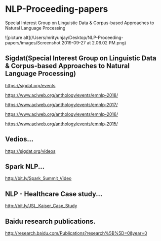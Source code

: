 # NLP-Proceeding-papers
Special Interest Group on Linguistic Data &amp; Corpus-based Approaches to Natural Language Processing

![picture alt](/Users/mrityunjay/Desktop/NLP-Proceeding-papers/images/Screenshot 2019-09-27 at 2.06.02 PM.png)

Sigdat(Special Interest Group on Linguistic Data &amp; Corpus-based Approaches to Natural Language Processing)
--------------------------------------------------------------------------------------------------------------

https://sigdat.org/events

https://www.aclweb.org/anthology/events/emnlp-2018/

https://www.aclweb.org/anthology/events/emnlp-2017/

https://www.aclweb.org/anthology/events/emnlp-2016/

https://www.aclweb.org/anthology/events/emnlp-2015/


Vedios...
---------------------------------------------------------------
https://sigdat.org/videos

Spark NLP...
---------------------------------------------------------------
http://bit.ly/Spark_Summit_Video

NLP - Healthcare Case study...
---------------------------------------------------------------
http://bit.ly/JSL_Kaiser_Case_Study


Baidu research publications.
---------------------------------------------------------------
http://research.baidu.com/Publications?research%5B%5D=0&year=0
